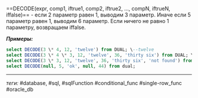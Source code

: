 ==DECODE(expr, comp1, iftrue1, comp2, iftrue2, ..., compN, iftrueN, iffalse)== - если 2 параметр равен 1, выводим 3 параметр. Иначе если 5 параметр равен 1, выводим 6 параметр. Если ничего не равно 1 параметру, возвращаем iffalse.

***Примеры:***
```sql
select DECODE(3 \* 4, 12, 'twelve') from DUAL; \--twelve  
select DECODE(3 \* 4 \* 3, 12, 'twelve', 36, 'thirty six') from DUAL; \--thirty six  
select DECODE(3 \* 3, 12, 'twelve', 36, 'thirty six', 'not found') from DUAL; \--not found  
select DECODE(null, 5, 'ok', null, 44) from dual;
```
---
*теги:* #database, #sql, #sqlFunction #conditional_func #single-row_func #oracle_db